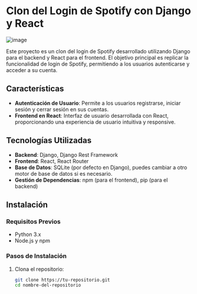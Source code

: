 # Clon del Login de Spotify con Django y React

![image](https://github.com/milkos12/clone-login-spotify/assets/78831533/554c854b-8d73-4e35-92e3-f4d0f5ed74a4)


Este proyecto es un clon del login de Spotify desarrollado utilizando Django para el backend y React para el frontend. El objetivo principal es replicar la funcionalidad de login de Spotify, permitiendo a los usuarios autenticarse y acceder a su cuenta.

## Características

- **Autenticación de Usuario**: Permite a los usuarios registrarse, iniciar sesión y cerrar sesión en sus cuentas.
- **Frontend en React**: Interfaz de usuario desarrollada con React, proporcionando una experiencia de usuario intuitiva y responsive.

## Tecnologías Utilizadas

- **Backend**: Django, Django Rest Framework
- **Frontend**: React, React Router
- **Base de Datos**: SQLite (por defecto en Django), puedes cambiar a otro motor de base de datos si es necesario.
- **Gestión de Dependencias**: npm (para el frontend), pip (para el backend)

## Instalación

### Requisitos Previos

- Python 3.x
- Node.js y npm

### Pasos de Instalación

1. Clona el repositorio:

   ```bash
   git clone https://tu-repositorio.git
   cd nombre-del-repositorio
